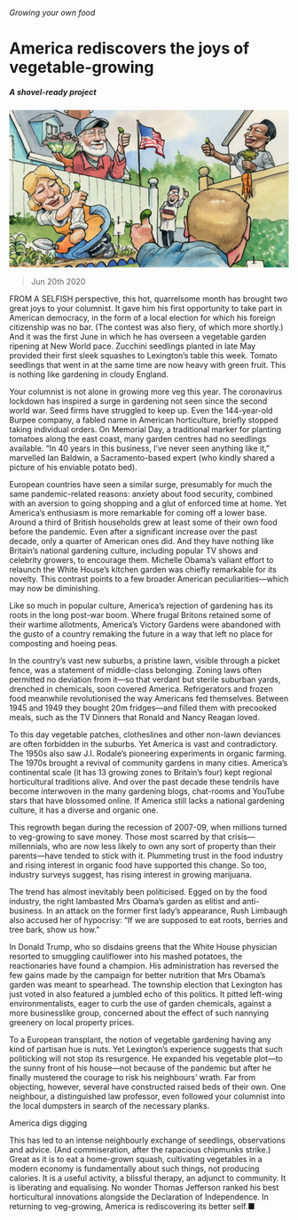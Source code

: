 ###### Growing your own food

# America rediscovers the joys of vegetable-growing 

##### A shovel-ready project 

![image](images/20200620_USD000_0.jpg) 

> Jun 20th 2020 

FROM A SELFISH perspective, this hot, quarrelsome month has brought two great joys to your columnist. It gave him his first opportunity to take part in American democracy, in the form of a local election for which his foreign citizenship was no bar. (The contest was also fiery, of which more shortly.) And it was the first June in which he has overseen a vegetable garden ripening at New World pace. Zucchini seedlings planted in late May provided their first sleek squashes to Lexington’s table this week. Tomato seedlings that went in at the same time are now heavy with green fruit. This is nothing like gardening in cloudy England.

Your columnist is not alone in growing more veg this year. The coronavirus lockdown has inspired a surge in gardening not seen since the second world war. Seed firms have struggled to keep up. Even the 144-year-old Burpee company, a fabled name in American horticulture, briefly stopped taking individual orders. On Memorial Day, a traditional marker for planting tomatoes along the east coast, many garden centres had no seedlings available. “In 40 years in this business, I’ve never seen anything like it,” marvelled Ian Baldwin, a Sacramento-based expert (who kindly shared a picture of his enviable potato bed).


European countries have seen a similar surge, presumably for much the same pandemic-related reasons: anxiety about food security, combined with an aversion to going shopping and a glut of enforced time at home. Yet America’s enthusiasm is more remarkable for coming off a lower base. Around a third of British households grew at least some of their own food before the pandemic. Even after a significant increase over the past decade, only a quarter of American ones did. And they have nothing like Britain’s national gardening culture, including popular TV shows and celebrity growers, to encourage them. Michelle Obama’s valiant effort to relaunch the White House’s kitchen garden was chiefly remarkable for its novelty. This contrast points to a few broader American peculiarities—which may now be diminishing.

Like so much in popular culture, America’s rejection of gardening has its roots in the long post-war boom. Where frugal Britons retained some of their wartime allotments, America’s Victory Gardens were abandoned with the gusto of a country remaking the future in a way that left no place for composting and hoeing peas.

In the country’s vast new suburbs, a pristine lawn, visible through a picket fence, was a statement of middle-class belonging. Zoning laws often permitted no deviation from it—so that verdant but sterile suburban yards, drenched in chemicals, soon covered America. Refrigerators and frozen food meanwhile revolutionised the way Americans fed themselves. Between 1945 and 1949 they bought 20m fridges—and filled them with precooked meals, such as the TV Dinners that Ronald and Nancy Reagan loved.

To this day vegetable patches, clotheslines and other non-lawn deviances are often forbidden in the suburbs. Yet America is vast and contradictory. The 1950s also saw J.I. Rodale’s pioneering experiments in organic farming. The 1970s brought a revival of community gardens in many cities. America’s continental scale (it has 13 growing zones to Britain’s four) kept regional horticultural traditions alive. And over the past decade these tendrils have become interwoven in the many gardening blogs, chat-rooms and YouTube stars that have blossomed online. If America still lacks a national gardening culture, it has a diverse and organic one.

This regrowth began during the recession of 2007-09, when millions turned to veg-growing to save money. Those most scarred by that crisis—millennials, who are now less likely to own any sort of property than their parents—have tended to stick with it. Plummeting trust in the food industry and rising interest in organic food have supported this change. So too, industry surveys suggest, has rising interest in growing marijuana.

The trend has almost inevitably been politicised. Egged on by the food industry, the right lambasted Mrs Obama’s garden as elitist and anti-business. In an attack on the former first lady’s appearance, Rush Limbaugh also accused her of hypocrisy: “If we are supposed to eat roots, berries and tree bark, show us how.”

In Donald Trump, who so disdains greens that the White House physician resorted to smuggling cauliflower into his mashed potatoes, the reactionaries have found a champion. His administration has reversed the few gains made by the campaign for better nutrition that Mrs Obama’s garden was meant to spearhead. The township election that Lexington has just voted in also featured a jumbled echo of this politics. It pitted left-wing environmentalists, eager to curb the use of garden chemicals, against a more businesslike group, concerned about the effect of such nannying greenery on local property prices.

To a European transplant, the notion of vegetable gardening having any kind of partisan hue is nuts. Yet Lexington’s experience suggests that such politicking will not stop its resurgence. He expanded his vegetable plot—to the sunny front of his house—not because of the pandemic but after he finally mustered the courage to risk his neighbours’ wrath. Far from objecting, however, several have constructed raised beds of their own. One neighbour, a distinguished law professor, even followed your columnist into the local dumpsters in search of the necessary planks.

America digs digging

This has led to an intense neighbourly exchange of seedlings, observations and advice. (And commiseration, after the rapacious chipmunks strike.) Great as it is to eat a home-grown squash, cultivating vegetables in a modern economy is fundamentally about such things, not producing calories. It is a useful activity, a blissful therapy, an adjunct to community. It is liberating and equalising. No wonder Thomas Jefferson ranked his best horticultural innovations alongside the Declaration of Independence. In returning to veg-growing, America is rediscovering its better self.■

